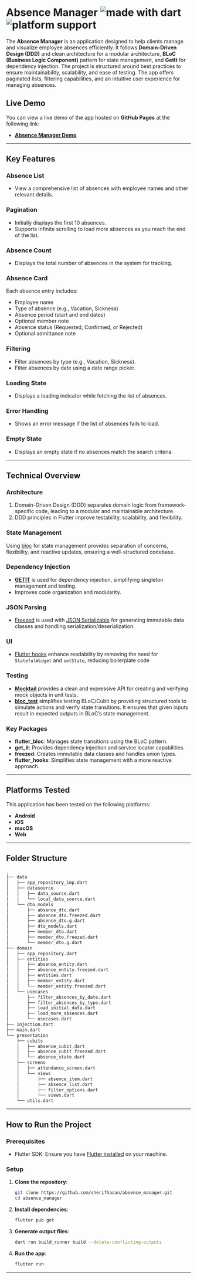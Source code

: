 # Absence Manager <img src="https://img.shields.io/badge/made%20with-dart-blue.svg" alt="made with dart"> <img src="https://img.shields.io/badge/platform-android%20|%20iOS%20|%20macOS%20|%20web-green" alt="platform support">

The **Absence Manager** is an application designed to help clients manage and visualize employee absences efficiently. It follows **Domain-Driven Design (DDD)** and clean architecture for a modular architecture, **BLoC (Business Logic Component)** pattern for state management, and **GetIt** for dependency injection. The project is structured around best practices to ensure maintainability, scalability, and ease of testing. The app offers paginated lists, filtering capabilities, and an intuitive user experience for managing absences.

## Live Demo

You can view a live demo of the app hosted on **GitHub Pages** at the following link:

- **[Absence Manager Demo](https://sherifhasan.github.io/absence_manager/)**
---
## Key Features

### Absence List
- View a comprehensive list of absences with employee names and other relevant details.

### Pagination
- Initially displays the first 10 absences.
- Supports infinite scrolling to load more absences as you reach the end of the list.

### Absence Count
- Displays the total number of absences in the system for tracking.

### Absence Card
Each absence entry includes:
- Employee name
- Type of absence (e.g., Vacation, Sickness)
- Absence period (start and end dates)
- Optional member note
- Absence status (Requested, Confirmed, or Rejected)
- Optional admittance note

### Filtering
- Filter absences by type (e.g., Vacation, Sickness).
- Filter absences by date using a date range picker.

### Loading State
- Displays a loading indicator while fetching the list of absences.

### Error Handling
- Shows an error message if the list of absences fails to load.

### Empty State
- Displays an empty state if no absences match the search criteria.

---

## Technical Overview

### Architecture

1. Domain-Driven Design (DDD) separates domain logic from framework-specific code, leading to a modular and maintainable architecture.
2. DDD principles in Flutter improve testability, scalability, and flexibility.

### State Management

Using [bloc](https://pub.dev/packages/flutter_bloc) for state management provides separation of concerns, flexibility, and reactive updates, ensuring a well-structured codebase.

### Dependency Injection

- **[GETIT](https://pub.dev/packages/get_it)** is used for dependency injection, simplifying singleton management and testing.
- Improves code organization and modularity.

### JSON Parsing

- [Freezed](https://pub.dev/packages/freezed) is used with [JSON Serializable](https://pub.dev/packages/json_serializable) for generating immutable data classes and handling serialization/deserialization.

### UI

- [Flutter hooks](https://pub.dev/packages/flutter_hooks) enhance readability by removing the need for `StatefulWidget` and `setState`, reducing boilerplate code

### Testing

- **[Mocktail](https://pub.dev/packages/mocktail)** provides a clean and expressive API for creating and verifying mock objects in unit tests.
- **[bloc_test](https://pub.dev/packages/bloc_test)** simplifies testing BLoC/Cubit by providing structured tools to simulate actions and verify state transitions. It ensures that given inputs result in expected outputs in BLoC’s state management.

### Key Packages

- **flutter_bloc**: Manages state transitions using the BLoC pattern.
- **get_it**: Provides dependency injection and service locator capabilities.
- **freezed**: Creates immutable data classes and handles union types.
- **flutter_hooks**: Simplifies state management with a more reactive approach.

---

## Platforms Tested

This application has been tested on the following platforms:

- **Android**
- **iOS**
- **macOS**
- **Web**

---

## Folder Structure
```bash
.
├── data
│   ├── app_repository_imp.dart
│   ├── datasource
│   │   ├── data_source.dart
│   │   └── local_data_source.dart
│   └── dto_models
│       ├── absence_dto.dart
│       ├── absence_dto.freezed.dart
│       ├── absence_dto.g.dart
│       ├── dto_models.dart
│       ├── member_dto.dart
│       ├── member_dto.freezed.dart
│       └── member_dto.g.dart
├── domain
│   ├── app_repository.dart
│   ├── entities
│   │   ├── absence_entity.dart
│   │   ├── absence_entity.freezed.dart
│   │   ├── entities.dart
│   │   ├── member_entity.dart
│   │   └── member_entity.freezed.dart
│   └── usecases
│       ├── filter_absences_by_date.dart
│       ├── filter_absences_by_type.dart
│       ├── load_initial_data.dart
│       ├── load_more_absences.dart
│       └── usecases.dart
├── injection.dart
├── main.dart
└── presentation
    ├── cubits
    │   ├── absence_cubit.dart
    │   ├── absence_cubit.freezed.dart
    │   └── absence_state.dart
    ├── screens
    │   ├── attendance_screen.dart
    │   └── views
    │       ├── absence_item.dart
    │       ├── absence_list.dart
    │       ├── filter_options.dart
    │       └── views.dart
    └── utils.dart

```

---

## How to Run the Project

### Prerequisites

- Flutter SDK: Ensure you have [Flutter installed](https://flutter.dev/docs/get-started/install) on your machine.

### Setup

1. **Clone the repository**:
   ```bash
   git clone https://github.com/sherifhasan/absence_manager.git
   cd absence_manager
   ```

2. **Install dependencies**:
   ```bash
   flutter pub get
   ```

3. **Generate output files**:
   ```bash
   dart run build_runner build --delete-conflicting-outputs
   ```

4. **Run the app**:
   ```bash
   flutter run
   ```

---
